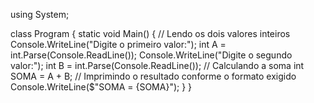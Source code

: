 using System;

class Program
{
    static void Main()
    {
        // Lendo os dois valores inteiros
        Console.WriteLine("Digite o primeiro valor:");
        int A = int.Parse(Console.ReadLine());
        Console.WriteLine("Digite o segundo valor:");
        int B = int.Parse(Console.ReadLine());
        // Calculando a soma
        int SOMA = A + B;
        // Imprimindo o resultado conforme o formato exigido
        Console.WriteLine($"SOMA = {SOMA}");
    }
}

